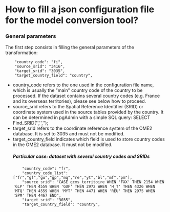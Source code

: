 # How to fill a json configuration file for the model conversion tool?

### General parameters
The first step consists in filling the general parameters of the transformation:
~~~
    "country_code": "fi",
    "source_srid": "3416",
    "target_srid": "3035",
    "target_country_field": "country",
~~~

* country_code refers to the one used in the configuration file name, which is usually the "main" country code of the country to be processed. If the dataset contains several country codes (e.g. France and its overseas territories), please see below how to proceed.
* source_srid refers to the Spatial Reference Identifier (SRID) or coordinate system used in the source tables provided by the country. It can be determined in pgAdmin with a simple SQL query: SELECT Find_SRID('<schema name>','<table name>','<geometry column name>');
* target_srid refers to the coordinate reference system of the OME2 database. It is set to 3035 and must not be modified.
* target_country_field indicates which field is used to store country codes in the OME2 database. It must not be modified.

##### Particular case: dataset with several country codes and SRIDs
~~~
    "country_code": "fr",
    "country_code_list": ["fr","gf","gu","gp","mq","re","yt","bl","mf","pm"],
    "source_srid": "CASE gcms_territoire WHEN 'FXX' THEN 2154 WHEN 'GLP' THEN 4559 WHEN 'GUF' THEN 2972 WHEN 'H_T' THEN 4326 WHEN 'MTQ' THEN 4559 WHEN 'MYT' THEN 4471 WHEN 'REU' THEN 2975 WHEN 'SPM' THEN 4467 END",
    "target_srid": "3035",
    "target_country_field": "country",
~~~
